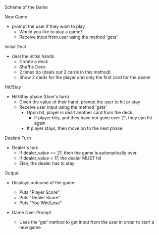 Scheme of the Game

New Game
- prompt the user if they want to play
    - Would you like to play a game?
    - Receive input from user using the method 'gets'

Initial Deal
- deal the initial hands
    - Create a deck
    - Shuffle Deck
    - 2.times do (deals out 2 cards in this method)
    - Show 2 cards for the player and only the first card for the dealer

Hit/Stay
- Hit/Stay phase (User's turn)
    - Given the value of their hand, prompt the user to hit or stay
    - Receive user input using the method 'gets'
        - Upon hit, player is dealt another card from the deck
          - If player hits, and they have not gone over 21, they can hit again
        - If player stays, then move on to the next phase

Dealers Turn
- Dealer's turn
    - If dealer_value == 21, then the game is automatically over
    - If dealer_value < 17, the dealer MUST hit
    - Else, the dealer has to stay

Output
- Displays outcome of the game
    - Puts "Player Score"
    - Puts "Dealer Score"
    - Puts "You Win/Lose"

- Game Over Prompt
  - Uses the 'get' method to get input from the user in order to start a new game
